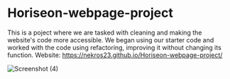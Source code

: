 # Horiseon-webpage-project
This is a poject where we are tasked with cleaning and making the website's code more accessible. We began using our starter code and worked with the code using refactoring, improving it without changing its function.
Website: https://nekros23.github.io/Horiseon-webpage-project/

![Screenshot (4)](https://github.com/Nekros23/Horiseon-webpage-project/assets/158097560/2e22a7b8-7196-415b-a807-83ec4d30db71)
